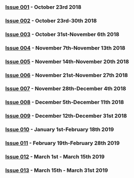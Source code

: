 

### [Issue 001](issue-001.md) - October 23rd 2018

### [Issue 002](issue-002.md) - October 23rd-30th 2018

### [Issue 003](issue-003.md) - October 31st-November 6th 2018

### [Issue 004](issue-004.md) - November 7th-November 13th 2018

### [Issue 005](issue-005.md) - November 14th-November 20th 2018

### [Issue 006](issue-006.md) - November 21st-November 27th 2018

### [Issue 007](issue-007.md) - November 28th-December 4th 2018

### [Issue 008](issue-008.md) - December 5th-December 11th 2018

### [Issue 009](issue-009.md) - December 12th-December 31st 2018

### [Issue 010](issue-010.md) - January 1st-February 18th 2019

### [Issue 011](issue-011.md) - February 19th-February 28th 2019

### [Issue 012](issue-012.md) - March 1st - March 15th 2019

### [Issue 013](issue-013.md) - March 15th - March 31st 2019


